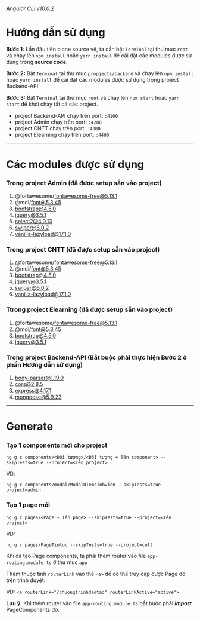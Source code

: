 ###### Angular CLI v10.0.2

# Hướng dẫn sử dụng

**Bước 1:** Lần đâu tiên clone source vê, ta cần bật `Terminal` tại thư mục `root` và chạy lên `npm install` hoặc `yarn install` để cài đặt các modules được sử dụng trong **source code**.

**Bước 2:** Bật `Terminal` tại thư mục `propjects/backend` và chạy lên `npm install` hoặc `yarn install` để cài đặt các modules được sử dụng trong project Backend-API.

**Bước 3:** Bật `Terminal` tại thư mục `root` và chạy lên `npm start` hoặc `yarn start` để khởi chạy tất cả các project.

  - project Backend-API chạy trên port: `:4100`
  - project Admin chạy trên port: `:4200`
  - project CNTT chạy trên port: `:4300`
  - project Elearning chạy trên port: `:4400`

---

# Các modules được sử dụng

### Trong project Admin (đã được setup sẵn vào project)

1. @fortawesome/fontawesome-free@5.13.1
2. @mdi/font@5.3.45
3. bootstrap@4.5.0
4. jquery@3.5.1
5. select2@4.0.13
6. swiper@6.0.2
7. vanilla-lazyload@17.1.0

### Trong project CNTT (đã được setup sẵn vào project)

1. @fortawesome/fontawesome-free@5.13.1
2. @mdi/font@5.3.45
3. bootstrap@4.5.0
4. jquery@3.5.1
6. swiper@6.0.2
7. vanilla-lazyload@17.1.0

### Ttrong project Elearning (đã được setup sẵn vào project)

1. @fortawesome/fontawesome-free@5.13.1
2. @mdi/font@5.3.45
3. bootstrap@4.5.0
4. jquery@3.5.1

### Trong project Backend-API (Bắt buộc phải thực hiện **Bước 2** ở phần **Hướng dẫn sử dụng**)

1. body-parser@1.19.0
2. cors@2.8.5
3. express@4.17.1
4. mongoose@5.9.23

---

# Generate

### Tạo 1 components mới cho project

```
ng g c components/<Đối tượng>/<Đối tượng + Tên component> --skipTests=true --project=<Tên project>
```

VD:

```
ng g c components/modal/ModalDiemsinhvien --skipTests=true --project=admin
```

### Tạo 1 page mới

```
ng g c pages/<Page + Tên page> --skipTests=true --project=<Tên project>
```

VD:

```
ng g c pages/PageTintuc --skipTests=true --project=cntt
```

Khi đã tạo Page components, ta phải thêm router vào file `app-routing.module.ts` ở thư mục `app` 

Thêm thuộc tính `routerLink` vào thẻ `<a>` để có thể truy cập được Page đó trên trình duyệt.

VD: `<a routerLink="/chuongtrinhdaotao" routerLinkActive="active">`

**Lưu ý:** Khi thêm router vào file `app-routing.module.ts` bắt buộc phải ***import*** PageComponents đó.